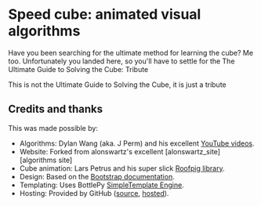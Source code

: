 # Speed cube: animated visual algorithms

Have you been searching for the ultimate method for learning the cube? Me too. Unfortunately you landed here, so you'll have to settle for the The Ultimate Guide to Solving the Cube: Tribute

This is not the Ultimate Guide to Solving the Cube, it is just a tribute</p>

## Credits and thanks

This was made possible by:

- Algorithms: Dylan Wang (aka. J Perm) and his excellent [YouTube videos][youtube_jperm].
- Website: Forked from alonswartz's excellent [alonswartz_site][algorithms site]
- Cube animation: Lars Petrus and his super slick [Roofpig library][roofpig].
- Design: Based on the [Bootstrap documentation][bootstrap].
- Templating: Uses BottlePy [SimpleTemplate Engine][bottlepy_stpl].
- Hosting: Provided by GitHub ([source][source], [hosted][hosted]).

[youtube_jperm]: https://www.youtube.com/channel/UCqTVfT9JQqhA6_Hi_h_h97Q
[alonswartz_site]: http://www.alonswartz.org/cube/
[roofpig]:https://github.com/larspetrus/Roofpig
[bootstrap]: https://getbootstrap.com/docs/4.0/getting-started/introduction/
[bottlepy_stpl]: https://bottlepy.org/docs/0.12/stpl.html
[source]: https://github.com/cobbce/cube
[hosted]: https://cobbce.github.io/cube

